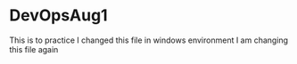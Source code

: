 # DevOpsAug1
This is to practice
I changed this file in windows environment
I am changing this file again
